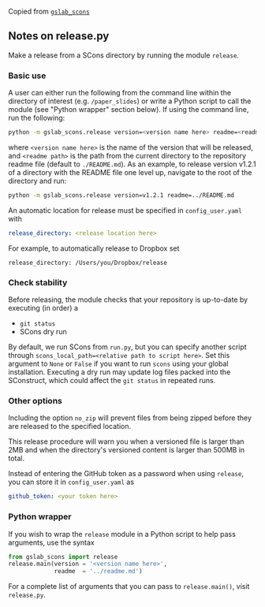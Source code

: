 
Copied from [`gslab_scons`](https://github.com/gslab-econ/gslab_python/tree/master/gslab_scons)

## Notes on release.py

Make a release from a SCons directory by running the module `release`. 

### Basic use

A user can either run the following from the command line within the directory of interest (e.g. `/paper_slides`) or write a Python script to call the module (see "Python wrapper" section below). If using the command line, run the following:

```sh
python -m gslab_scons.release version=<version name here> readme=<readme path here>
```
    
where `<version name here>` is the name of the version that will be released, and `<readme path>` is the path from the current directory to the repository readme file (default to `./README.md`). As an example, to release version v1.2.1 of a directory with the README file one level up, navigate to the root of the directory and run:

```sh
python -m gslab_scons.release version=v1.2.1 readme=../README.md
```

An automatic location for release must be specified in `config_user.yaml` with 

```yaml
release_directory: <release location here>
```

For example, to automatically release to Dropbox set

```
release_directory: /Users/you/Dropbox/release
``` 

### Check stability

Before releasing, the module checks that your repository is up-to-date by executing (in order) a
* `git status`
* SCons dry run

By default, we run SCons from `run.py`, but you can specify another script through `scons_local_path=<relative path to script here>`. Set this argument to `None` or `False` if you want to run `scons` using your global installation. Executing a dry run may update log files packed into the SConstruct, which could affect the `git status` in repeated runs.

### Other options

Including the option `no_zip` will prevent files from being zipped before they are released to the specified location.  

This release procedure will warn you when a versioned file is larger than 2MB and when the directory's versioned content is larger than 500MB in total.  

Instead of entering the GitHub token as a password when using `release`, you can store it in `config_user.yaml` as

```yaml
github_token: <your token here>
```

### Python wrapper

If you wish to wrap the `release` module in a Python script to help pass arguments, use the syntax

```python
from gslab_scons import release
release.main(version = '<version name here>',
             readme  = '../readme.md')
```

For a complete list of arguments that you can pass to `release.main()`, visit `release.py`.
